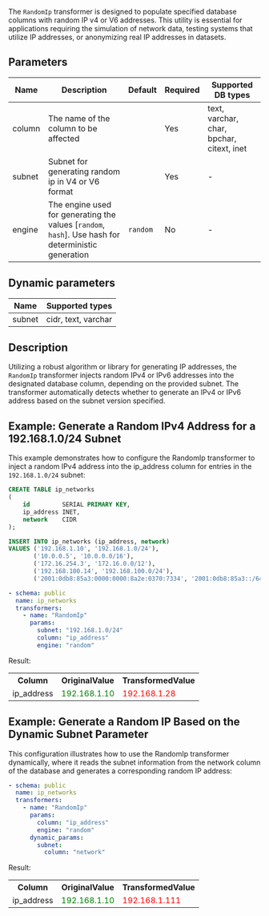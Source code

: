 The `RandomIp` transformer is designed to populate specified database columns with random IP v4 or V6 addresses.
This utility is essential for applications requiring the simulation of network data, testing systems that utilize IP
addresses, or anonymizing real IP addresses in datasets.

## Parameters

| Name   | Description                                                                                         | Default  | Required | Supported DB types                        |
|--------|-----------------------------------------------------------------------------------------------------|----------|----------|-------------------------------------------|
| column | The name of the column to be affected                                                               |          | Yes      | text, varchar, char, bpchar, citext, inet |
| subnet | Subnet for generating random ip in V4 or V6 format                                                  |          | Yes      | -                                         |
| engine | The engine used for generating the values [`random`, `hash`]. Use hash for deterministic generation | `random` | No       | -                                         |

## Dynamic parameters

| Name   | Supported types     |
|--------|---------------------|
| subnet | cidr, text, varchar |

## Description

Utilizing a robust algorithm or library for generating IP addresses, the `RandomIp` transformer injects random IPv4
or IPv6 addresses into the designated database column, depending on the provided subnet. The transformer automatically
detects whether to generate an IPv4 or IPv6 address based on the subnet version specified.

## Example: Generate a Random IPv4 Address for a 192.168.1.0/24 Subnet

This example demonstrates how to configure the RandomIp transformer to inject a random IPv4 address into the
ip_address column for entries in the `192.168.1.0/24` subnet:

```sql title="Create table ip_networks and insert data"
CREATE TABLE ip_networks
(
    id         SERIAL PRIMARY KEY,
    ip_address INET,
    network    CIDR
);

INSERT INTO ip_networks (ip_address, network)
VALUES ('192.168.1.10', '192.168.1.0/24'),
       ('10.0.0.5', '10.0.0.0/16'),
       ('172.16.254.3', '172.16.0.0/12'),
       ('192.168.100.14', '192.168.100.0/24'),
       ('2001:0db8:85a3:0000:0000:8a2e:0370:7334', '2001:0db8:85a3::/64'); -- An IPv6 address and network

```

```yaml title="RandomPerson transformer example"
- schema: public
  name: ip_networks
  transformers:
    - name: "RandomIp"
      params:
        subnet: "192.168.1.0/24"
        column: "ip_address"
        engine: "random"
```

Result:

<table>
<tr>
<th>Column</th><th>OriginalValue</th><th>TransformedValue</th>
</tr>
<tr>
<td>ip_address</td><td><span style="color:green">192.168.1.10</span></td><td><span style="color:red">192.168.1.28</span></td>
</tr>
</table>

## Example: Generate a Random IP Based on the Dynamic Subnet Parameter

This configuration illustrates how to use the RandomIp transformer dynamically, where it reads the subnet information
from the network column of the database and generates a corresponding random IP address:

```yaml title="RandomPerson transformer example with dynamic mode"
- schema: public
  name: ip_networks
  transformers:
    - name: "RandomIp"
      params:
        column: "ip_address"
        engine: "random"
      dynamic_params:
        subnet:
          column: "network"
```

Result:

<table>
<tr>
<th>Column</th><th>OriginalValue</th><th>TransformedValue</th>
</tr>
<tr>
<td>ip_address</td><td><span style="color:green">192.168.1.10</span></td><td><span style="color:red">192.168.1.111</span></td>
</tr>
</table>
